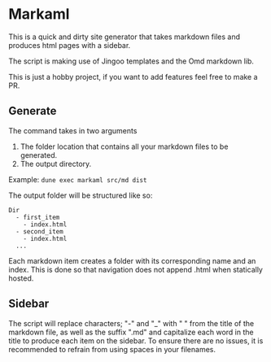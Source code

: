 # Markaml
This is a quick and dirty site generator that takes markdown files and produces html pages with a sidebar. 

The script is making use of Jingoo templates and the Omd markdown lib.

This is just a hobby project, if you want to add features feel free to make a PR.

## Generate

The command takes in two arguments
1. The folder location that contains all your markdown files to be generated.
2. The output directory.

Example: `dune exec markaml src/md dist`

The output folder will be structured like so:
```
Dir
  - first_item
    - index.html
  - second_item
    - index.html
  ...

```
Each markdown item creates a folder with its corresponding name and an index. 
This is done so that navigation does not append .html when statically hosted. 

## Sidebar
The script will replace characters; "-" and "_"  with " " from the title of the markdown file, as well as the suffix ".md" and capitalize each word in the title to produce each item on the sidebar. To ensure there are no issues, it is recommended to refrain from using spaces in your filenames.

